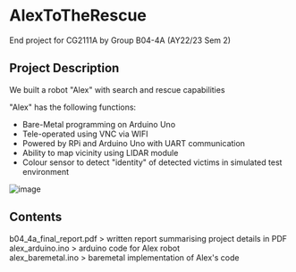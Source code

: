 # AlexToTheRescue
End project for CG2111A by Group B04-4A (AY22/23 Sem 2) 

## Project Description
We built a robot "Alex" with search and rescue capabilities

"Alex" has the following functions:  
- Bare-Metal programming on Arduino Uno
- Tele-operated using VNC via WIFI
- Powered by RPi and Arduino Uno with UART communication
- Ability to map vicinity using LIDAR module
- Colour sensor to detect "identity" of detected victims in simulated test environment

![image](https://github.com/blackmirag3/AlexToTheRescue/assets/78994143/cfca0bc9-605f-4e68-94c2-db3d05ceb5ed)

## Contents
b04_4a_final_report.pdf > written report summarising project details in PDF  
alex_arduino.ino > arduino code for Alex robot  
alex_baremetal.ino > baremetal implementation of Alex's code

